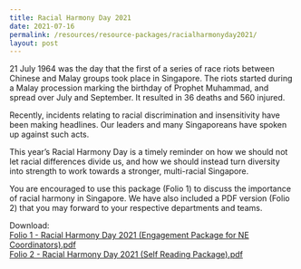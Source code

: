 ```yaml
---
title: Racial Harmony Day 2021
date: 2021-07-16
permalink: /resources/resource-packages/racialharmonyday2021/
layout: post
---
```

21 July 1964 was the day that the first of a series of race riots between Chinese and Malay groups took place in Singapore. The riots started during a Malay procession marking the birthday of Prophet Muhammad, and spread over July and September. It resulted in 36 deaths and 560 injured.
 
Recently, incidents relating to racial discrimination and insensitivity have been making headlines. Our leaders and many Singaporeans have spoken up against such acts.
 
This year’s Racial Harmony Day is a timely reminder on how we should not let racial differences divide us, and how we should instead turn diversity into strength to work towards a stronger, multi-racial Singapore.
 
You are encouraged to use this package (Folio 1) to discuss the importance of racial harmony in Singapore. We have also included a PDF version (Folio 2) that you may forward to your respective departments and teams. 

Download: 
<br>[Folio 1 - Racial Harmony Day 2021 (Engagement Package for NE Coordinators).pdf](/files/packages/2021/folio%201%20-%20racial%20harmony%20day%202021.pdf)
<br>[Folio 2 - Racial Harmony Day 2021 (Self Reading Package).pdf](/files/packages/2021/folio%202%20-%20racial%20harmony%20day%202021.pdf)